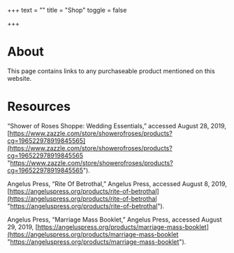 +++
text = ""
title = "Shop"
toggle = false

+++
# About

This page contains links to any purchaseable product mentioned on this website.

# Resources

“Shower of Roses Shoppe: Wedding Essentials,” accessed August 28, 2019, [https://www.zazzle.com/store/showerofroses/products?cg=196522978919845565](https://www.zazzle.com/store/showerofroses/products?cg=196522978919845565 "https://www.zazzle.com/store/showerofroses/products?cg=196522978919845565").

Angelus Press, “Rite Of Betrothal,” Angelus Press, accessed August 8, 2019, [https://angeluspress.org/products/rite-of-betrothal](https://angeluspress.org/products/rite-of-betrothal "https://angeluspress.org/products/rite-of-betrothal").

Angelus Press, “Marriage Mass Booklet,” Angelus Press, accessed August 29, 2019, [https://angeluspress.org/products/marriage-mass-booklet](https://angeluspress.org/products/marriage-mass-booklet "https://angeluspress.org/products/marriage-mass-booklet").